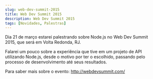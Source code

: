 ```yaml
---
slug: web-dev-summit-2015
title: Web Dev Summit 2015
description: Web Dev Summit 2015
tags: [Novidades, Palestras]
---
```


Dia 21 de março estarei palestrando sobre Node.js no Web Dev Summit 2015, que será em Volta Redonda, RJ.

Falarei um pouco sobre a experiência que tive em um projeto de API utilizando Node.js, desde o motivo por ter o escolhido, passando pelo processo de desenvolvimento até seus resultados.

<!--truncate-->

Para saber mais sobre o evento: http://webdevsummit.com/

